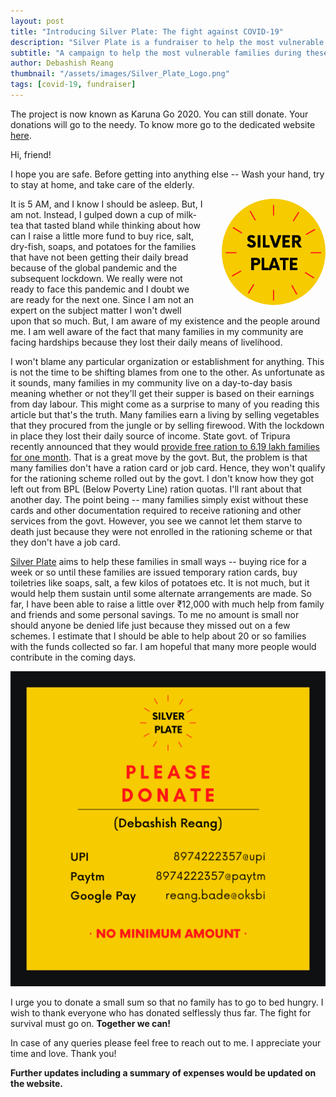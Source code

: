 ```yaml
---
layout: post
title: "Introducing Silver Plate: The fight against COVID-19"
description: "Silver Plate is a fundraiser to help the most vulnerable families with basic necessities like rice, salt, soaps, and others. It's the best thing I have done so far, with much help from friends and family."
subtitle: "A campaign to help the most vulnerable families during these trying times."
author: Debashish Reang
thumbnail: "/assets/images/Silver_Plate_Logo.png"
tags: [covid-19, fundraiser]
---
```

<p class="alert alert-danger">The project is now known as Karuna Go 2020. You can still donate. Your donations will go to the needy. To know more go to the dedicated website <a href="https://karunago.xyz" target="_blank">here</a>.</p>

Hi, friend!

I hope you are safe. Before getting into anything else -- Wash your hand, try to stay at home, and take care of the elderly.

<a href="https://instagram.com/silverplate_" target="_blank"><img src="/assets/images/Silver_Plate_Logo.png" style="float: right; max-width: 33%; margin: 0 0 1em 2em; border-radius: 50%"></a>
It is 5 AM, and I know I should be asleep. But, I am not. Instead, I gulped down a cup of milk-tea that tasted bland while thinking about how can I raise a little more fund to buy rice, salt, dry-fish, soaps, and potatoes for the families that have not been getting their daily bread because of the global pandemic and the subsequent lockdown. We really were not ready to face this pandemic and I doubt we are ready for the next one. Since I am not an expert on the subject matter I won't dwell upon that so much. But, I am aware of my existence and the people around me. I am well aware of the fact that many families in my community are facing hardships because they lost their daily means of livelihood.

I won't blame any particular organization or establishment for anything. This is not the time to be shifting blames from one to the other. As unfortunate as it sounds, many families in my community live on a day-to-day basis meaning whether or not they'll get their supper is based on their earnings from day labour. This might come as a surprise to many of you reading this article but that's the truth. Many families earn a living by selling vegetables that they procured from the jungle or by selling firewood. With the lockdown in place they lost their daily source of income. State govt. of Tripura recently announced that they would [provide free ration to 6.19 lakh families for one month](https://economictimes.indiatimes.com/news/politics-and-nation/tripura-to-provide-free-ration-to-6-19-lakh-poor-families-for-one-month/articleshow/74927726.cms). That is a great move by the govt. But, the problem is that many families don't have a ration card or job card. Hence, they won't qualify for the rationing scheme rolled out by the govt. I don't know how they got left out from BPL (Below Poverty Line) ration quotas. I'll rant about that another day. The point being -- many families simply exist without these cards and other documentation required to receive rationing and other services from the govt. However, you see we cannot let them starve to death just because they were not enrolled in the rationing scheme or that they don't have a job card.

[Silver Plate](https://instagram.com/silverplate_) aims to help these families in small ways -- buying rice for a week or so until these families are issued temporary ration cards, buy toiletries like soaps, salt, a few kilos of potatoes etc. It is not much, but it would help them sustain until some alternate arrangements are made. So far, I have been able to raise a little over ₹12,000 with much help from family and friends and some personal savings. To me no amount is small nor should anyone be denied life just because they missed out on a few schemes. I estimate that I should be able to help about 20 or so families with the funds collected so far. I am hopeful that many more people would contribute in the coming days.

<img src="/assets/images/donate.png">

I urge you to donate a small sum so that no family has to go to bed hungry. I wish to thank everyone who has donated selflessly thus far. The fight for survival must go on. **Together we can!**

In case of any queries please feel free to reach out to me. I appreciate your time and love. Thank you!

**Further updates including a summary of expenses would be updated on the website.**
